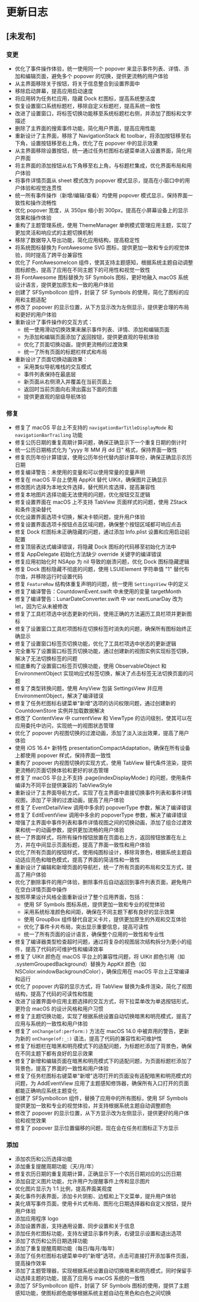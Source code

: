 # 更新日志

## [未发布]

### 变更

- 优化了事件操作体验，统一使用同一个 popover 来显示事件列表、详情、添加和编辑页面，避免多个 popover 的切换，提供更流畅的用户体验
- 从主界面移除关于按钮，将关于信息整合到设置界面中
- 移除启动屏幕，提高应用启动速度
- 将应用转为任务栏应用，隐藏 Dock 栏图标，提高系统整洁度
- 恢复设置窗口系统标题栏，移除自定义标题栏，提高系统一致性
- 改进了设置窗口，将标签切换功能移至系统标题栏右侧，并添加了图标和文字描述
- 删除了主界面的搜索事件功能，简化用户界面，提高应用性能
- 重新设计了主界面，移除了 NavigationStack 和 toolbar，将添加按钮移至右下角，设置按钮移至右上角，优化了在 popover 中的显示效果
- 从主界面移除设置按钮，统一通过任务栏图标右键菜单进入设置界面，简化用户界面
- 将主界面的添加按钮从右下角移至右上角，与标题栏集成，优化界面布局和用户体验
- 将事件详情页面从 sheet 模式改为 popover 模式显示，提高在小窗口中的用户体验和视觉连贯性
- 统一所有事件操作（新增/编辑/查看）均使用 popover 模式显示，保持界面一致性和操作流畅性
- 优化 popover 宽度，从 350px 缩小到 300px，提高在小屏幕设备上的显示效果和操作体验
- 重构了主题管理系统，使用 ThemeManager 单例模式管理应用主题，实现了更加灵活和响应式的主题切换机制
- 移除了数据导入导出功能，简化应用结构，提高稳定性
- 将系统图标替换为 FontAwesome SVG 图标，提供更加一致和专业的视觉体验，同时提高了跨平台兼容性
- 优化了 FontAwesomeIcon 组件，使其支持主题感知，根据系统主题自动调整图标颜色，提高了应用在不同主题下的可用性和视觉一致性
- 将 FontAwesome 图标替换为 SF Symbols 图标，更好地融入 macOS 系统设计语言，提供更加原生和一致的用户体验
- 创建了 SFSymbolIcon 组件，封装了 SF Symbols 的使用，简化了图标的应用和主题适配
- 修改了 popover 的显示位置，从下方显示改为左侧显示，提供更合理的布局和更好的用户体验
- 重新设计了事件操作的交互方式：
  - 统一使用滑动切换效果来展示事件列表、详情、添加和编辑页面
  - 为添加和编辑页面添加了返回按钮，提供更直观的导航体验
  - 优化了页面切换动画，提供更流畅的过渡效果
  - 统一了所有页面的标题栏样式和布局
- 重新设计了页面切换动画效果：
  - 采用类似导航堆栈的交互模式
  - 事件列表保持在最底层
  - 新页面从右侧滑入并覆盖在当前页面上
  - 返回时当前页面向右滑出露出下面的页面
  - 提供更直观的层级导航体验

### 修复

- 修复了 macOS 平台上不支持的 `navigationBarTitleDisplayMode` 和 `navigationBarTrailing` 功能
- 修复公历日期的重复周期计算问题，确保正确显示下一个重复日期的倒计时
- 统一公历日期格式化为 "yyyy 年 MM 月 dd 日" 格式，保持界面一致性
- 修复农历年份计算错误，使用公历年份代替内部计算年份，确保正确显示农历日期
- 修复编译警告：未使用的变量和可以使用常量的变量声明
- 修复在 macOS 平台上使用 AppKit 替代 UIKit，确保图片正确显示
- 修改图片选择为本地文件选择，替代照片库选择，提高兼容性
- 修复本地图片选择功能无法使用的问题，优化按钮交互逻辑
- 修复设置界面在 macOS 上不支持 TabView 页面样式的问题，使用 ZStack 和条件渲染替代
- 优化设置界面选项卡切换，解决卡顿问题，提升用户体验
- 修复设置界面选项卡按钮点击区域问题，确保整个按钮区域都可响应点击
- 修复 Dock 栏图标未正确隐藏的问题，通过添加 Info.plist 设置和应用启动前配置
- 修复顶层表达式编译错误，将隐藏 Dock 图标的代码移至初始化方法中
- 修复 AppDelegate 初始化方法缺少 override 关键字的编译错误
- 修复应用初始化时 NSApp 为 nil 导致的崩溃问题，优化 Dock 图标隐藏逻辑
- 修复 Dock 图标隐藏不彻底的问题，使用 LSUIElement 字符串值 "1" 替代布尔值，并移除运行时设置代码
- 修复 `FeatureRow` 结构体重复声明的问题，统一使用 `SettingsView` 中的定义
- 修复了编译警告：CountdownEvent.swift 中未使用的变量 targetMonth
- 修复了编译警告：LunarDateConverter.swift 中 var nextLunarDay 改为 let，因为它从未被修改
- 修复了工具栏项选中状态更新的代码，使用正确的方法遍历工具栏项并更新图标
- 修复了设置窗口工具栏项图标在切换标签时消失的问题，确保所有图标始终正确显示
- 修复了设置窗口标签页切换功能，优化了工具栏项选中状态的更新逻辑
- 完全重写了设置窗口标签页切换功能，通过创建新的视图实例实现标签切换，解决了无法切换标签的问题
- 彻底重构了设置窗口标签页切换功能，使用 ObservableObject 和 EnvironmentObject 实现响应式标签切换，解决了点击标签无法切换页面的问题
- 修复了类型转换问题，使用 AnyView 包装 SettingsView 并应用 EnvironmentObject，解决了编译错误
- 修复了任务栏图标右键菜单"新增"选项的访问权限问题，通过创建新的 CountdownStore 实例并加载数据解决
- 修改了 ContentView 中 currentView 和 ViewType 的访问级别，使其可以在应用委托中访问，实现统一的视图状态管理
- 优化了 popover 内视图切换的过渡动画，添加了淡入淡出效果，提高了用户体验
- 使用 iOS 16.4+ 新特性 presentationCompactAdaptation，确保在所有设备上都使用 popover 样式，保持界面一致性
- 重构了 popover 内视图切换的实现方式，使用 TabView 替代条件渲染，提供更流畅的页面切换体验和更好的状态管理
- 修复了 macOS 平台上不支持 .page(indexDisplayMode:) 的问题，使用条件编译为不同平台提供兼容的 TabViewStyle
- 重新设计了主界面导航方式，实现了在主界面中直接切换事件列表和事件详情视图，添加了平滑的过渡动画，提高了用户体验
- 修复了 EventDetailView 调用中多余的 popoverType 参数，解决了编译错误
- 修复了 EditEventView 调用中多余的 popoverType 参数，解决了编译错误
- 增强了主界面中事件列表和事件详情视图之间的切换动画，添加了组合过渡效果和统一的动画参数，提供更加流畅的用户体验
- 统一了界面样式，将所有操作按钮放置在页面右上方，返回按钮放置在左上方，并在中间显示页面标题，提高了界面一致性和用户体验
- 优化了所有页面的按钮样式，使用纯图标设计，移除背景色，根据系统主题自动适应亮色和暗色模式，提高了界面的简洁性和一致性
- 重新设计了编辑和新增页面的导航栏，统一了所有页面的布局和交互方式，提高了用户体验
- 优化了删除事件的用户体验，删除事件后自动返回到事件列表页面，避免用户在空白详情页面中操作
- 按照苹果设计风格全面重新设计了整个应用界面，包括：
  - 使用 SF Symbols 图标系统，提供更加一致和专业的视觉体验
  - 采用系统标准颜色和间距，确保在不同主题下都有良好的显示效果
  - 使用 GroupBox 组件替代自定义卡片，提供更加原生的外观和交互体验
  - 优化了事件卡片布局，突出显示重要信息，提高可读性
  - 统一了所有页面的设计语言，确保整个应用的一致性和专业性
- 修复了编译器类型检查超时问题，通过将复杂的视图层次结构拆分为更小的组件，提高了代码的可维护性和编译效率
- 修复了 UIKit 颜色在 macOS 平台上的兼容性问题，将 UIKit 颜色引用（如 .systemGroupedBackground）替换为 AppKit 颜色（如 NSColor.windowBackgroundColor），确保应用在 macOS 平台上正常编译和运行
- 优化了 popover 内容的显示方式，将 TabView 替换为条件渲染，简化了视图结构，提高了代码的可读性和性能
- 改进了设置界面中应用主题选择的交互方式，将下拉菜单改为单选按钮形式，更符合 macOS 的设计风格和用户习惯
- 修复了主题切换功能，实现了根据系统设置自动切换暗黑和明亮模式，提高了应用与系统的一致性和用户体验
- 修复了 `onChange(of:perform:)` 方法在 macOS 14.0 中被弃用的警告，更新为新的 `onChange(of:_:)` 语法，提高了代码的兼容性和可维护性
- 修复了标题栏在暗黑和明亮模式下的适配问题，为标题栏添加了背景色，确保在不同主题下都有良好的显示效果
- 修复了新增和编辑页面在暗黑和明亮模式下的适配问题，为页面标题栏添加了背景色，提高了界面的一致性和用户体验
- 修复了任务栏图标右键菜单"新增"选项打开的页面没有适配暗黑和明亮模式的问题，为 AddEventView 应用了主题感知修饰器，确保所有入口打开的页面都能正确响应系统主题变化
- 创建了 SFSymbolIcon 组件，替换了应用中的所有图标，使用 SF Symbols 提供更加一致和专业的视觉体验，并支持根据系统主题自动调整颜色
- 修改了 popover 的显示位置，从下方显示改为左侧显示，提供更好的用户体验和视觉效果
- 修复了 popover 显示位置偏移的问题，现在会在任务栏图标正下方显示

### 添加

- 添加农历和公历选择功能
- 添加重复提醒周期功能（天/月/年）
- 修复农历日期的重复周期计算，正确显示下一个农历日期对应的公历日期
- 添加自定义图片功能，允许用户为提醒事件上传和显示图片
- 优化图片显示为 1:1 比例，提高界面美观度
- 美化事件列表界面，添加卡片阴影、边框和上下文菜单，提升用户体验
- 美化填写事件页面，使用卡片式布局、图形化日期选择器和自定义按钮，提升用户体验
- 添加应用程序 logo
- 添加设置界面，支持通用设置、同步设置和关于信息
- 添加任务栏图标功能，支持左键显示事件列表，右键显示设置和退出选项
- 添加了农历和公历日期选择功能
- 添加了重复提醒周期功能（每日/每月/每年）
- 添加了任务栏图标右键菜单中的"新增"选项，点击可直接打开添加事件页面，提高操作效率
- 添加了主题管理器，实现根据系统设置自动切换暗黑和明亮模式，同时保留手动选择主题的功能，提高了应用与 macOS 系统的一致性
- 添加了 SFSymbolIcon 组件，封装了 SF Symbols 图标的使用，提供了主题感知功能，使图标颜色能够根据系统主题自动在黑色和白色之间切换
